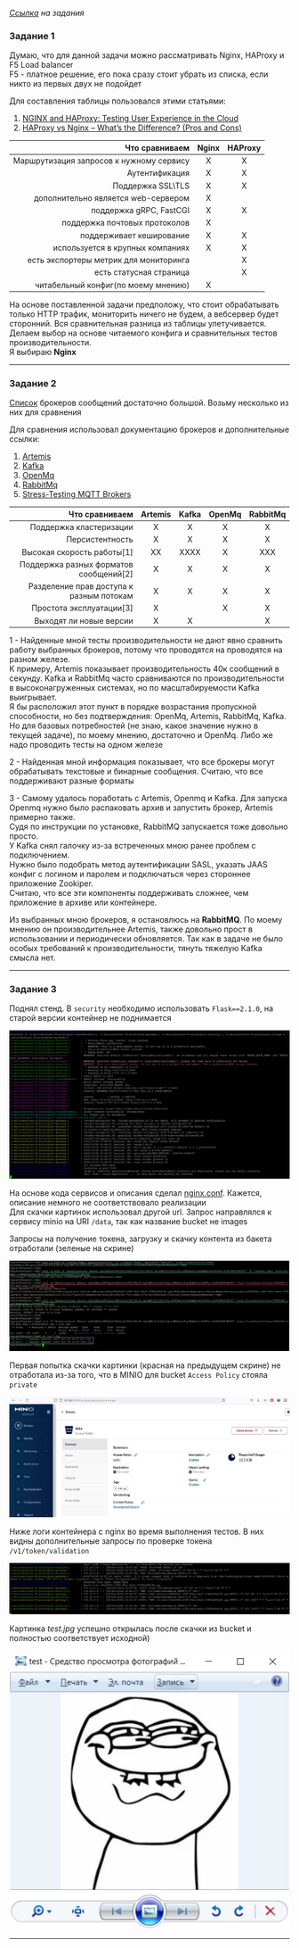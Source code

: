 _[Ссылка](https://github.com/netology-code/devkub-homeworks/blob/main/11-microservices-02-principles.md) на задания_

### Задание 1

Думаю, что для данной задачи можно рассматривать Nginx, HAProxy и F5 Load balancer  
F5 - платное решение, его пока сразу стоит убрать из списка, если никто из первых двух не подойдет   

Для составления таблицы пользовался этими статьями:  
1. [NGINX and HAProxy: Testing User Experience in the Cloud](https://www.nginx.com/blog/nginx-and-haproxy-testing-user-experience-in-the-cloud/)
2. [HAProxy vs Nginx – What’s the Difference? (Pros and Cons)](https://cloudinfrastructureservices.co.uk/haproxy-vs-nginx-whats-the-difference/)

|                           Что сравниваем | Nginx | HAProxy |  
|-----------------------------------------:|:-----:|:-------:|  
| Маршрутизация запросов к нужному сервису |   Х   |    Х    |
|                           Аутентификация |   Х   |    Х    |
|                        Поддержка SSL\TLS |   Х   |    Х    |
|      дополнительно является web-сервером |   Х   |         |
|                  поддержка gRPC, FastCGI |   Х   |    X    |
|            поддержка почтовых протоколов |   Х   |         |
|                 поддерживает кеширование |   X   |    X    |
|         используется в крупных компаниях |   X   |    X    |
|   есть экспортеры метрик для мониторинга |       |    X    |
|                  есть статусная страница |       |    X    |
|      читабельный конфиг(по моему мнению) |   X   |         |

На основе поставленной задачи предположу, что стоит обрабатывать только HTTP трафик, мониторить ничего не будем, а вебсервер будет сторонний. Вся сравнительная разница из таблицы улетучивается.  
Делаем выбор на основе читаемого конфига и сравнительных тестов производительности.  
Я выбираю **Nginx**

---

### Задание 2

[Список](https://ru.wikipedia.org/wiki/%D0%91%D1%80%D0%BE%D0%BA%D0%B5%D1%80_%D1%81%D0%BE%D0%BE%D0%B1%D1%89%D0%B5%D0%BD%D0%B8%D0%B9) брокеров сообщений достаточно большой. Возьму несколько из них для сравнения

Для сравнения использовал документацию брокеров и дополнительные ссылки:
1. [Artemis](https://activemq.apache.org/components/artemis/documentation/latest/)
2. [Kafka](https://kafka.apache.org/documentation/#gettingStarted)
3. [OpenMq](https://javaee.github.io/glassfish/doc/4.0/mq-admin-guide.pdf)
4. [RabbitMq](https://www.rabbitmq.com/admin-guide.html)
5. [Stress-Testing MQTT Brokers](https://www.google.com/url?sa=t&rct=j&q=&esrc=s&source=web&cd=&ved=2ahUKEwiHuv_00fb6AhUvmIsKHcV_CcMQFnoECBAQAQ&url=https%3A%2F%2Fmdpi-res.com%2Fd_attachment%2Fenergies%2Fenergies-14-05817%2Farticle_deploy%2Fenergies-14-05817-v2.pdf&usg=AOvVaw1KkfBvpJaZ4RzPL0dO4Rlt)


|                           Что сравниваем | Artemis | Kafka | OpenMq | RabbitMq |  
|-----------------------------------------:|:-------:|:-----:|:------:|:--------:|  
|                  Поддержка кластеризации |    X    |   X   |   X    |    X     |
|                          Персистентность |    X    |   X   |   X    |    X     |
|               Высокая скорость работы[1] |   XX    | XXXX  |   X    |   XXX    |
|   Поддержка разных форматов сообщений[2] |    X    |   X   |   X    |    X     |
| Разделение прав доступа к разным потокам |    X    |   X   |   X    |    X     |
|                 Простота эксплуатации[3] |    X    |       |   X    |    X     |
|                  Выходят ли новые версии |    X    |   X   |        |    X     |


1 - Найденные мной тесты производительности не дают явно сравнить работу выбранных брокеров, потому что проводятся на  проводятся на разном железе.   
К примеру, Artemis показывает производительность 40к сообщений в секунду. Kafka и RabbitMq часто сравниваются по производительности в высоконагруженных системах, но по масштабируемости Kafka выигрывает.  
Я бы расположил этот пункт в порядке возрастания пропускной способности, но без подтверждения: OpenMq, Artemis, RabbitMq, Kafka.  
Но для базовых потребностей (не знаю, какое значение нужно в текущей задаче), по моему мнению, достаточно и OpenMq. Либо же надо проводить тесты на одном железе

2 - Найденная мной информация показывает, что все брокеры могут обрабатывать текстовые и бинарные сообщения. Считаю, что все поддерживают разные форматы

3 - Самому удалось поработать с Artemis, Openmq и Kafka. Для запуска Openmq нужно было распаковать архив и запустить брокер, Artemis примерно также.  
Судя по инструкции по установке, RabbitMQ запускается тоже довольно просто.  
У Kafka снял галочку из-за встреченных мною ранее проблем с подключением.  
Нужно было подобрать метод аутентификации SASL, указать JAAS конфиг с логином и паролем и подключаться через стороннее приложение Zookiper.  
Считаю, что все эти компоненты поддерживать сложнее, чем приложение в архиве или контейнере.

Из выбранных мною брокеров, я остановлюсь на **RabbitMQ**. По моему мнению он производительнее Artemis, также довольно прост в использовании и периодически обновляется. Так как в задаче не было особых требований к производительности, тянуть тяжелую Kafka смысла нет.  

---

### Задание 3

Поднял стенд. В `security` необходимо использовать `Flask==2.1.0`, на старой версии контейнер не поднимается

![1](./attachment/1.jpg)

На основе кода сервисов и описания сделал [nginx.conf](./11-microservices-02-principles/gateway/nginx.conf). Кажется, описание немного не соответствовало реализации  
Для скачки картинок использовал другой url. Запрос направлялся к сервису minio на URI `/data`, так как название bucket не images

Запросы на получение токена, загрузку и скачку контента из бакета отработали (зеленые на скрине)  

![3](./attachment/3.jpg)

Первая попытка скачки картинки (красная на предыдущем скрине) не отработала из-за того, что в MINIO для bucket `Access Policy` стояла `private` 

![2](./attachment/2.jpg)

Ниже логи контейнера с nginx во время выполнения тестов. В них видны дополнительные запросы по проверке токена `/v1/token/validation`  

![4](./attachment/4.jpg)

Картинка _test.jpg_ успешно открылась после скачки из bucket и полностью соответствует исходной)

![5](./attachment/5.jpg)

---